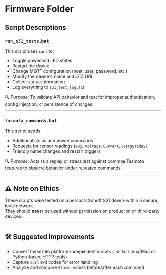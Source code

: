 #  Firmware Folder

## Script Descriptions

### `run_s31_tests.bat`
This script uses `curl` to:
- Toggle power and LED states
- Restart the device
- Change MQTT configuration (host, user, password, etc.)
- Modify the device's name and OTA URL
- Collect status information
- Log everything to `s31_test_log.txt`

🔍 *Purpose*: To validate API behavior and test for improper authentication, config injection, or persistence of changes.

---

### `tasmota_commands.bat`
This script sends:
- Additional status and power commands
- Requests for sensor readings (e.g., `Voltage`, `Current`, `EnergyToday`)
- Friendly name changes and restart triggers

🔍 *Purpose*: Acts as a replay or stress test against common Tasmota features to observe behavior under repeated commands.

---

## ⚠️ Note on Ethics

These scripts were tested on a personal Sonoff S31 device within a secure, local network.  
They should **never** be used without permission on production or third-party devices.

---

## 🛠️ Suggested Improvements
- Convert these into platform-independent scripts (`.sh` for Linux/Mac or Python-based HTTP tools)
- Capture `curl` exit codes for error handling
- Analyze and compare `Status` values before/after each command
